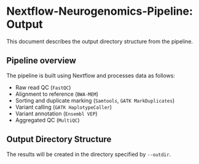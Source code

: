 # Nextflow-Neurogenomics-Pipeline: Output

This document describes the output directory structure from the pipeline.

## Pipeline overview

The pipeline is built using Nextflow and processes data as follows:

-   Raw read QC (`FastQC`)
-   Alignment to reference (`BWA-MEM`)
-   Sorting and duplicate marking (`Samtools`, `GATK MarkDuplicates`)
-   Variant calling (`GATK HaplotypeCaller`)
-   Variant annotation (`Ensembl VEP`)
-   Aggregated QC (`MultiQC`)

## Output Directory Structure

The results will be created in the directory specified by `--outdir`.

